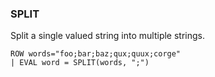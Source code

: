 <!--
This is generated by ESQL’s AbstractFunctionTestCase. Do no edit it. See ../README.md for how to regenerate it.
-->

### SPLIT
Split a single valued string into multiple strings.

```
ROW words="foo;bar;baz;qux;quux;corge"
| EVAL word = SPLIT(words, ";")
```
